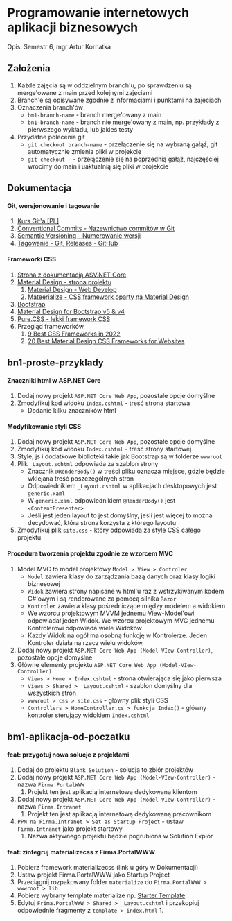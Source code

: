 ﻿# Programowanie internetowych aplikacji biznesowych

Opis: Semestr 6, mgr Artur Kornatka  

## Założenia

1. Każde zajęcia są w oddzielnym branch'u, po sprawdzeniu są merge'owane z main przed kolejnymi zajęciami
2. Branch'e są opisywane zgodnie z informacjami i punktami na zajeciach
3. Oznaczenia branch'ów
   - `bm1-branch-name` - branch merge'owany z main
   - `bn1-branch-name` - branch nie merge'owany z main, np. przykłady z pierwszego wykładu, lub jakieś testy
4. Przydatne polecenia git
   - `git checkout branch-name` - przełączenie się na wybraną gałąź, git automatycznie zmienia pliki w projekcie
   - `git checkout -` - przełączenie się na poprzednią gałąź, najczęściej wrócimy do main i uaktualnią się pliki w projekcie

## Dokumentacja

#### Git, wersjonowanie i tagowanie

1. [Kurs Git'a [PL]](https://youtube.com/playlist?list=PLj-pbEqbjo6AKsJ8oE2pvIqsb15mxdrxs)
2. [Conventional Commits - Nazewnictwo commitów w Git](https://www.conventionalcommits.org/en/v1.0.0/)
3. [Semantic Versioning - Numerowanie wersji](https://semver.org/)
4. [Tagowanie - Git, Releases - GitHub](https://youtu.be/Wq_zrz7jV80)

#### Frameworki CSS

1. [Strona z dokumentacją ASV.NET Core](https://docs.microsoft.com/en-us/aspnet/core/?view=aspnetcore-6.0)
2. [Material Design - strona projektu](https://material.io/)
   1. [Material Design - Web Develop](https://material.io/develop/web)
   2. [Mateerialize - CSS framework oparty na Material Design](https://materializecss.com/)
3. [Bootstrap](https://getbootstrap.com/)
4. [Material Design for Bootstrap v5 & v4](https://mdbootstrap.com/)
5. [Pure.CSS - lekki framework CSS](https://purecss.io/)
6. Przegląd frameworków
   1. [9 Best CSS Frameworks in 2022](https://athemes.com/collections/best-css-frameworks/)
   2. [20 Best Material Design CSS Frameworks for Websites](https://superdevresources.com/material-design-web-ui-frameworks/)

## bn1-proste-przyklady

#### Znaczniki html w ASP.NET Core

1. Dodaj nowy projekt `ASP.NET Core Web App`, pozostałe opcje domyślne
2. Zmodyfikuj kod widoku `Index.cshtml` - treść strona startowa
   - Dodanie kilku znaczników html

#### Modyfikowanie styli CSS

1. Dodaj nowy projekt `ASP.NET Core Web App`, pozostałe opcje domyślne
2. Zmodyfikuj kod widoku `Index.cshtml` - treść strony startowej
3. Style, js i dodatkowe biblioteki takie jak Bootstrap są w folderze `wwwroot`
4. Plik `_Layout.schtml` odpowiada za szablon strony
   - Znacznik `@RenderBody()` w treści pliku oznacza miejsce, gdzie będzie wklejana treść poszczególnych stron
   - Odpowiednikiem `_Layout.cshtml` w aplikacjach desktopowych jest `generic.xaml`
   - W `generic.xaml` odpowiednikiem `@RenderBody()` jest `<ContentPresenter>`
   - Jeśli jest jeden layout to jest domyślny, jeśli jest więcej to można decydować, która strona korzysta z którego layoutu
5. Zmodyfikuj plik `site.css` - który odpowiada za style CSS całego projektu

#### Procedura tworzenia projektu zgodnie ze wzorcem MVC

1. Model MVC to model projektowy `Model > View > Controler`
   - `Model` zawiera klasy do zarządzania bazą danych oraz klasy logiki biznesowej
   - `Widok` zawiera strony napisane w html'u raz z wstrzykiwanym kodem C#'owym i są renderowane za pomocą silnika `Razor`
   - `Kontroler` zawiera klasy pośredniczące między modelem a widokiem
   - We wzorcu projektowym MVVM jednemu View-Model'owi odpowiadał jeden Widok. We wzorcu projektowym MVC jednemu Kontrolerowi odpowiada wiele Widoków
   - Każdy Widok na ogół ma osobną funkcję w Kontrolerze. Jeden Kontroler działa na rzecz wielu widoków.
2. Dodaj nowy projekt `ASP.NET Core Web App (Model-VIew-Controller)`, pozostałe opcje domyślne
3. Główne elementy projektu `ASP.NET Core Web App (Model-VIew-Controller)`
   - `Views > Home > Index.cshtml` - strona otwierająca się jako pierwsza
   - `Views > Shared > _Layout.cshtml` - szablon domyślny dla wszystkich stron
   - `wwwroot > css > site.css` - główny plik styli CSS
   - `Controllers > HomeController.cs > funkcja Index()` - główny kontroler sterujący widokiem `Index.cshtml`


## bm1-aplikacja-od-poczatku

#### feat: przygotuj nowa solucje z projektami

1. Dodaj do projektu `Blank Solution` - solucja to zbiór projektów
2. Dodaj nowy projekt `ASP.NET Core Web App (Model-VIew-Controller)` - nazwa `Firma.PortalWWW`
   1. Projekt ten jest aplikacją internetową dedykowaną klientom
3. Dodaj nowy projekt `ASP.NET Core Web App (Model-VIew-Controller)` - nazwa `Firma.Intranet`
   1. Projekt ten jest aplikacją internetową dedykowaną pracownikom
4. `PPM na Firma.Intranet > Set as Startup Project` - ustaw `Firma.Intranet` jako projekt startowy
   1. Nazwa aktywnego projektu będzie pogrubiona w Solution Explor

#### feat: zintegruj materializecss z Firma.PortalWWW

1. Pobierz framework materializecss (link u góry w Dokumentacji)
2. Ustaw projekt Firma.PortalWWW jako Startup Project
3. Przeciągnij rozpakowany folder `materialize` do `Firma.PortalWWW > wwwroot > lib`
4. Pobierz wybrany template materialize np. [Starter Template](https://materializecss.com/getting-started.html)
5. Edytuj `Frima.PortalWWW > Shared > _Layout.cshtml` i przekopiuj odpowiednie fragmenty z `template > index.html`
   1. 